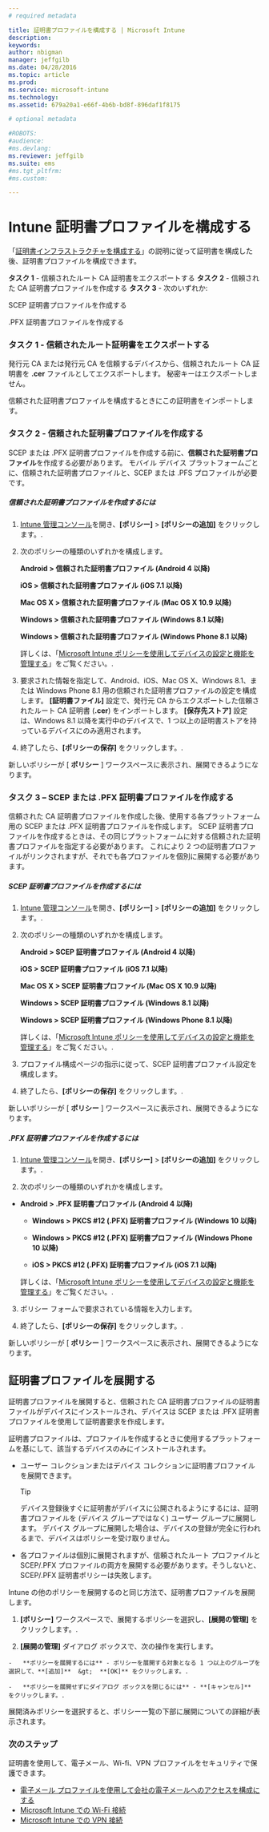 ```yaml
---
# required metadata

title: 証明書プロファイルを構成する | Microsoft Intune
description:
keywords:
author: nbigman
manager: jeffgilb
ms.date: 04/28/2016
ms.topic: article
ms.prod:
ms.service: microsoft-intune
ms.technology:
ms.assetid: 679a20a1-e66f-4b6b-bd8f-896daf1f8175

# optional metadata

#ROBOTS:
#audience:
#ms.devlang:
ms.reviewer: jeffgilb
ms.suite: ems
#ms.tgt_pltfrm:
#ms.custom:

---
```


# Intune 証明書プロファイルを構成する
「[証明書インフラストラクチャを構成する](configure-certificate-infrastructure.md)」の説明に従って証明書を構成した後、証明書プロファイルを構成できます。

**タスク 1** - 信頼されたルート CA 証明書をエクスポートする
**タスク 2** - 信頼された CA 証明書プロファイルを作成する
**タスク 3** - 次のいずれか:

SCEP 証明書プロファイルを作成する

.PFX 証明書プロファイルを作成する

### タスク 1 - 信頼されたルート証明書をエクスポートする
発行元 CA または発行元 CA を信頼するデバイスから、信頼されたルート CA 証明書を **.cer** ファイルとしてエクスポートします。 秘密キーはエクスポートしません。

信頼された証明書プロファイルを構成するときにこの証明書をインポートします。

### タスク 2 - 信頼された証明書プロファイルを作成する
SCEP または .PFX 証明書プロファイルを作成する前に、**信頼された証明書プロファイル**を作成する必要があります。 モバイル デバイス プラットフォームごとに、信頼された証明書プロファイルと、SCEP または .PFS プロファイルが必要です。

##### 信頼された証明書プロファイルを作成するには

1.  [Intune 管理コンソール](https://manage.microsoft.com)を開き、**[ポリシー]**  &gt;  **[ポリシーの追加]** をクリックします。.

2.  次のポリシーの種類のいずれかを構成します。

    **Android &gt; 信頼された証明書プロファイル (Android 4 以降)**

    **iOS &gt; 信頼された証明書プロファイル (iOS 7.1 以降)**

    **Mac OS X &gt; 信頼された証明書プロファイル (Mac OS X 10.9 以降)**

    **Windows &gt; 信頼された証明書プロファイル (Windows 8.1 以降)**

    **Windows &gt; 信頼された証明書プロファイル (Windows Phone 8.1 以降)**

    詳しくは、「[Microsoft Intune ポリシーを使用してデバイスの設定と機能を管理する](manage-settings-and-features-on-your-devices-with-microsoft-intune-policies.md)」をご覧ください。.

3.  要求された情報を指定して、Android、iOS、Mac OS X、Windows 8.1、または Windows Phone 8.1 用の信頼された証明書プロファイルの設定を構成します。 **[証明書ファイル]** 設定で、発行元 CA からエクスポートした信頼されたルート CA 証明書 (**.cer**) をインポートします。 **[保存先ストア]** 設定は、Windows 8.1 以降を実行中のデバイスで、1 つ以上の証明書ストアを持っているデバイスにのみ適用されます。


4.  終了したら、**[ポリシーの保存]** をクリックします。.

新しいポリシーが [ **ポリシー** ] ワークスペースに表示され、展開できるようになります。

### タスク 3 – SCEP または .PFX 証明書プロファイルを作成する
信頼された CA 証明書プロファイルを作成した後、使用する各プラットフォーム用の SCEP または .PFX 証明書プロファイルを作成します。 SCEP 証明書プロファイルを作成するときは、その同じプラットフォームに対する信頼された証明書プロファイルを指定する必要があります。 これにより 2 つの証明書プロファイルがリンクされますが、それでも各プロファイルを個別に展開する必要があります。

##### SCEP 証明書プロファイルを作成するには

1.  [Intune 管理コンソール](https://manage.microsoft.com)を開き、**[ポリシー]**  &gt;  **[ポリシーの追加]** をクリックします。.

2.  次のポリシーの種類のいずれかを構成します。

    **Android &gt; SCEP 証明書プロファイル (Android 4 以降)**

    **iOS &gt; SCEP 証明書プロファイル (iOS 7.1 以降)**

    **Mac OS X &gt; SCEP 証明書プロファイル (Mac OS X 10.9 以降)**

    **Windows &gt; SCEP 証明書プロファイル (Windows 8.1 以降)**

    **Windows &gt; SCEP 証明書プロファイル (Windows Phone 8.1 以降)**

    詳しくは、「[Microsoft Intune ポリシーを使用してデバイスの設定と機能を管理する](manage-settings-and-features-on-your-devices-with-microsoft-intune-policies.md)」をご覧ください。.

3.  プロファイル構成ページの指示に従って、SCEP 証明書プロファイル設定を構成します。

4.  終了したら、**[ポリシーの保存]** をクリックします。.

新しいポリシーが [ **ポリシー** ] ワークスペースに表示され、展開できるようになります。

##### .PFX 証明書プロファイルを作成するには

1.  [Intune 管理コンソール](https://manage.microsoft.com)を開き、**[ポリシー]**  &gt;  **[ポリシーの追加]** をクリックします。.

2.  次のポリシーの種類のいずれかを構成します。



-   **Android &gt; .PFX 証明書プロファイル (Android 4 以降)**

    -   **Windows &gt; PKCS #12 (.PFX) 証明書プロファイル (Windows 10 以降)**

    -   **Windows &gt; PKCS #12 (.PFX) 証明書プロファイル (Windows Phone 10 以降)**

    -    **iOS > PKCS #12 (.PFX) 証明書プロファイル (iOS 7.1 以降)**    

    詳しくは、「[Microsoft Intune ポリシーを使用してデバイスの設定と機能を管理する](manage-settings-and-features-on-your-devices-with-microsoft-intune-policies.md)」をご覧ください。.

3.  ポリシー フォームで要求されている情報を入力します。

4.  終了したら、**[ポリシーの保存]** をクリックします。.

新しいポリシーが [ **ポリシー** ] ワークスペースに表示され、展開できるようになります。

## 証明書プロファイルを展開する
証明書プロファイルを展開すると、信頼された CA 証明書プロファイルの証明書ファイルがデバイスにインストールされ、デバイスは SCEP または .PFX 証明書プロファイルを使用して証明書要求を作成します。

証明書プロファイルは、プロファイルを作成するときに使用するプラットフォームを基にして、該当するデバイスのみにインストールされます。

-   ユーザー コレクションまたはデバイス コレクションに証明書プロファイルを展開できます。

    > [!TIP]
    > デバイス登録後すぐに証明書がデバイスに公開されるようにするには、証明書プロファイルを (デバイス グループではなく) ユーザー グループに展開します。 デバイス グループに展開した場合は、デバイスの登録が完全に行われるまで、デバイスはポリシーを受け取りません。

-   各プロファイルは個別に展開されますが、信頼されたルート プロファイルと SCEP/.PFX プロファイルの両方を展開する必要があります。そうしないと、SCEP/.PFX 証明書ポリシーは失敗します。

Intune の他のポリシーを展開するのと同じ方法で、証明書プロファイルを展開します。

1.  **[ポリシー]** ワークスペースで、展開するポリシーを選択し、**[展開の管理]** をクリックします。.

2.   **[展開の管理]** ダイアログ ボックスで、次の操作を実行します。

    -   **ポリシーを展開するには** - ポリシーを展開する対象となる 1 つ以上のグループを選択して、**[追加]**  &gt;  **[OK]** をクリックします。.

    -   **ポリシーを展開せずにダイアログ ボックスを閉じるには** - **[キャンセル]** をクリックします。.

展開済みポリシーを選択すると、ポリシー一覧の下部に展開についての詳細が表示されます。
###  次のステップ

証明書を使用して、電子メール、Wi-fi、VPN プロファイルをセキュリティで保護できます。

-  [電子メール プロファイルを使用して会社の電子メールへのアクセスを構成にする](configure-access-to-corporate-email-using-email-profiles-with-Microsoft-Intune.md)
-  [Microsoft Intune での Wi-Fi 接続](wi-fi-connections-in-microsoft-intune.md)
-  [Microsoft Intune での VPN 接続](vpn-connections-in-microsoft-intune.md)


<!--HONumber=May16_HO1-->


